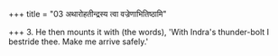 +++
title = "03 अथारोहतीन्द्रस्य त्वा वज्रेणाभितिष्ठामि"

+++
3. He then mounts it with (the words), 'With Indra's thunder-bolt I bestride thee. Make me arrive safely.'
